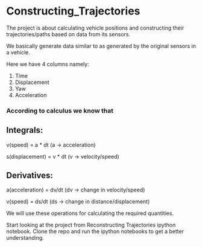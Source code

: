 # Constructing_Trajectories
The project is about calculating vehicle positions and constructing their trajectories/paths based on data from its sensors. 

We basically generate data similar to as generated by the original sensors in a vehicle.

Here we have 4 columns namely:
1. Time
2. Displacement
3. Yaw
4. Acceleration

### According to calculus we know that

## Integrals:

v(speed) = a * dt (a -> acceleration)

s(displacement) = v * dt (v -> velocity/speed)


## Derivatives:

a(acceleration) = dv/dt (dv -> change in velocity/speed)

v(speed) = ds/dt (ds -> change in distance/displacement)

We will use these operations for calculating the required quantities.

Start looking at the project from Reconstructing Trajectories ipython notebook.
Clone the repo and run the ipython notebooks to get a better understanding.
